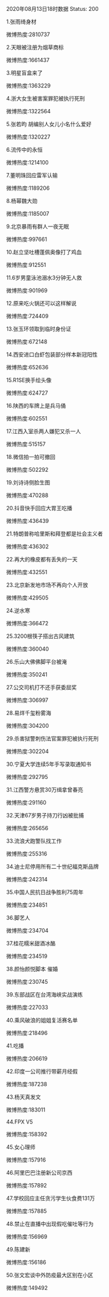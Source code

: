 2020年08月13日18时数据
Status: 200

1.张雨绮身材

微博热度:2810737

2.天眼被注册为烟草商标

微博热度:1661437

3.明星盲盒来了

微博热度:1363229

4.浙大女生被害案罪犯被执行死刑

微博热度:1322564

5.张若昀 胡编别人女儿小名什么爱好

微博热度:1320227

6.流传中的永恒

微博热度:1214100

7.董明珠回应雷军认输

微博热度:1189206

8.杨幂魏大勋

微博热度:1185007

9.北京暴雨有群人一夜无眠

微博热度:997661

10.赵立坚吐槽蓬佩奥像打了鸡血

微博热度:912551

11.6岁男童泳池溺水3分钟无人救

微博热度:901969

12.原来吃火锅还可以这样解说

微博热度:724409

13.张玉环领取到临时身份证

微博热度:672148

14.西安进口白虾包装部分样本新冠阳性

微博热度:652636

15.R1SE换手绘头像

微博热度:624727

16.陕西的车牌上是兵马俑

微博热度:602551

17.江西入室杀两人嫌犯又杀一人

微博热度:515157

18.微信拍一拍可撤回

微博热度:502292

19.刘诗诗侧脸生图

微博热度:470288

20.抖音快手回应大胃王吃播

微博热度:436439

21.特朗普称哈里斯和拜登都是社会主义者

微博热度:436302

22.再大的橡皮都有丢失的一天

微博热度:432551

23.北京新发地市场不再向个人开放

微博热度:429505

24.逆水寒

微博热度:366472

25.3200根筷子搭出古风建筑

微博热度:360040

26.乐山大佛佛脚平台被淹

微博热度:350241

27.公交司机打不还手获委屈奖

微博热度:306997

28.易烊千玺粉雾海

微博热度:304200

29.杀害狱警刺伤法官案罪犯被执行死刑

微博热度:302204

30.宁夏大学连续5年手写录取通知书

微博热度:292795

31.江西警方悬赏30万缉拿曾春亮

微博热度:291160

32.天津67岁男子持刀行凶被批捕

微博热度:265656

33.流浪犬跑警队找工作

微博热度:255316

34.迪士尼停用所有二十世纪福克斯品牌

微博热度:242314

35.中国人民抗日战争胜利75周年

微博热度:234851

36.脚艺人

微博热度:234704

37.桂花糯米甜酒冰酪

微博热度:234519

38.颜怡颜悦脚本 催婚

微博热度:230745

39.东部战区在台湾海峡实战演练

微博热度:227033

40.乘风破浪的姐姐复活赛名单

微博热度:218496

41.吃播

微博热度:206619

42.印度一公司推行带薪月经假

微博热度:187238

43.杨天真发文

微博热度:183011

44.FPX V5

微博热度:158392

45.女心理师

微博热度:157916

46.阿里巴巴注册新公司京西

微博热度:157892

47.学校回应主任贪污学生伙食费131万

微博热度:157885

48.禁止在直播中出现假吃催吐等行为

微博热度:156969

49.陈建新

微博热度:156186

50.张文宏谈中外防疫最大区别在小区

微博热度:149492

